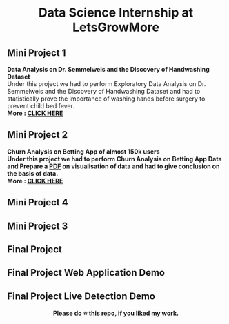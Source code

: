 <div align="center">
  
#  Data Science Internship at LetsGrowMore
</div>

## Mini Project 1
<b>Data Analysis on Dr. Semmelweis and the Discovery of Handwashing Dataset</b><br>
Under this project we had to perform Exploratory Data Analysis on Dr. Semmelweis and the Discovery of Handwashing Dataset and had to statistically prove the importance of washing hands before surgery to prevent child bed fever.<b><br/>
<b>More : [CLICK HERE](https://www.kaggle.com/carolzhangdc/imdb-5000-movie-dataset)<b>

## Mini Project 2
<b>Churn Analysis on Betting App  of almost 150k users</b><br>
Under this project we had to perform Churn Analysis on Betting App Data and Prepare a [PDF](https://github.com/rohitsahu70/DATA-SCIENCE-INTERN-AT-LGMVIP/blob/main/CHURN%20ANALYSIS/churnAnalsisBigBash.pdf) on visualisation of data and had to give conclusion on the basis of data.<b><br/>
<b>More : [CLICK HERE](https://github.com/rohitsahu70/DATA-SCIENCE-INTERN-AT-LGMVIP/tree/main/CHURN%20ANALYSIS)<b>

## Mini Project 4


## Mini Project 3

## Final Project


## Final Project Web Application Demo


## Final Project Live Detection Demo


<div align="center">
  <b>Please do ⭐ this repo, if you liked my work.</b>
</div>

